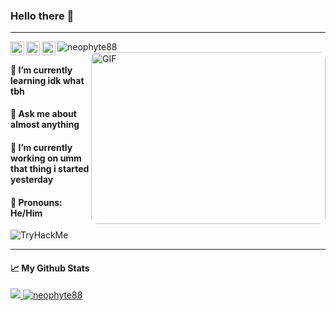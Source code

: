 ### Hello there 👋
<hr>
<p align="left"> <img src="https://komarev.com/ghpvc/?username=neophyte88&label=Views&color=blue&style=plastic" alt="neophyte88" /> 

<a href="https://www.linkedin.com/in/neophyte-88/">
  <img align="left" alt="neophyte88's Linkedin" width="22px" src="https://cdn.jsdelivr.net/npm/simple-icons@v3/icons/linkedin.svg" />
</a>
<a href="https://github.com/neophyte88/">
  <img align="left" alt="neophyte88's Github" width="22px" src="https://cdn.jsdelivr.net/npm/simple-icons@v3/icons/github.svg" />
</a>
<a href="https://www.instagram.com/neophyte.py/">
  <img align="left" alt="neophyte88's Instagram" width="22px" src="https://cdn.jsdelivr.net/npm/simple-icons@v3/icons/instagram.svg" />
</a>

  
<img align="right" alt="GIF" src="https://media.giphy.com/media/xT0BKumCMrUb0dCypa/giphy.gif" width="375" height="275" style="border-radius:10px" />

  
#### 🌱 I’m currently learning idk what tbh
#### 💬 Ask me about almost anything
#### 🔭 I’m currently working on umm that thing i started yesterday
#### 🔵 Pronouns: He/Him

 <img src="https://tryhackme-badges.s3.amazonaws.com/neophyte88.png" alt="TryHackMe">
<br>  
<hr>
  
</p> 

#### 📈 My Github Stats
<a href="https://github.com/neophyte88/">
  <p align="left">
    <img src="https://github-readme-stats.vercel.app/api/top-langs/?username=neophyte88&theme=dracula&hide_langs_below=1" />
    <img src="https://github-readme-stats.vercel.app/api?username=neophyte88&show_icons=true&theme=dracula" alt="neophyte88"/>
    
  </p>
</a>
<!--
**neophyte88/neophyte88** is a ✨ _special_ ✨ repository because its `README.md` (this file) appears on your GitHub profile.width= 450 height=175/>

Here are some ideas to get you started:

- 🔭 I’m currently working on ...
- 🌱 I’m currently learning ...
- 👯 I’m looking to collaborate on ...
- 🤔 I’m looking for help with ...
- 💬 Ask me about ...
- 📫 How to reach me: ...
- 😄 Pronouns: ...
- ⚡ Fun fact: ...
#### 🔭 I’m currently working on <a href='https://nerdtech.in/'> HerdHelp Backend </a>

#### 🔭 I’m currently working on a Learning Platform (coming soon)
#### 🤔 I’m looking for help with Bootstrap/Frontend

-->
